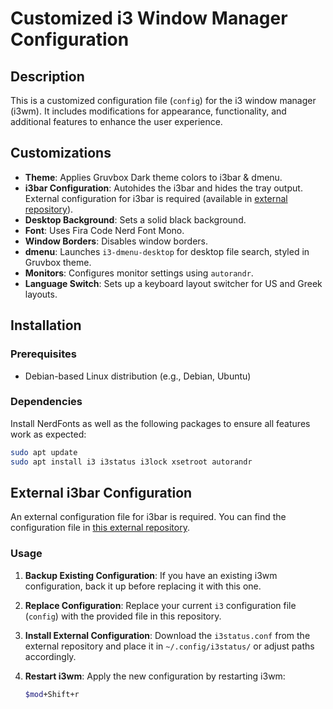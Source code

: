 # Customized i3 Window Manager Configuration

## Description

This is a customized configuration file (`config`) for the i3 window manager (i3wm). It includes modifications for appearance, functionality, and additional features to enhance the user experience.

## Customizations

- **Theme**: Applies Gruvbox Dark theme colors to i3bar & dmenu.
- **i3bar Configuration**: Autohides the i3bar and hides the tray output. External configuration for i3bar is required (available in [external repository](https://github.com/xHardc0re/i3bar-config)).
- **Desktop Background**: Sets a solid black background.
- **Font**: Uses Fira Code Nerd Font Mono.
- **Window Borders**: Disables window borders.
- **dmenu**: Launches `i3-dmenu-desktop` for desktop file search, styled in Gruvbox theme.
- **Monitors**: Configures monitor settings using `autorandr`.
- **Language Switch**: Sets up a keyboard layout switcher for US and Greek layouts.

## Installation

### Prerequisites

- Debian-based Linux distribution (e.g., Debian, Ubuntu)

### Dependencies

Install NerdFonts as well as the following packages to ensure all features work as expected:

```bash
sudo apt update
sudo apt install i3 i3status i3lock xsetroot autorandr
```

## External i3bar Configuration

An external configuration file for i3bar is required. You can find the configuration file in [this external repository](https://github.com/xHardc0re/i3bar-config).

### Usage

1. **Backup Existing Configuration**: If you have an existing i3wm configuration, back it up before replacing it with this one.

2. **Replace Configuration**: Replace your current `i3` configuration file (`config`) with the provided file in this repository.

3. **Install External Configuration**: Download the `i3status.conf` from the external repository and place it in `~/.config/i3status/` or adjust paths accordingly.

4. **Restart i3wm**: Apply the new configuration by restarting i3wm:
   ```bash
   $mod+Shift+r
   ```
